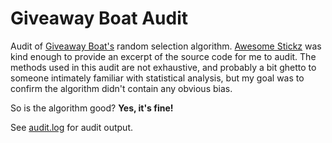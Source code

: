 # Giveaway Boat Audit

Audit of [Giveaway Boat's](https://giveaway.boats/) random selection algorithm.
[Awesome Stickz](https://github.com/awesomestickz) was kind enough to provide an excerpt of the source code for me to audit.
The methods used in this audit are not exhaustive, and probably a bit ghetto to someone intimately familiar with
statistical analysis, but my goal was to confirm the algorithm didn't contain any obvious bias.

So is the algorithm good? **Yes, it's fine!**

See [audit.log](https://github.com/kennethjor/giveaway-boat-audit/blob/main/audit.log) for audit output.

